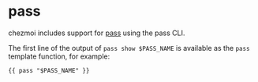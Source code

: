 # pass

chezmoi includes support for [pass](https://www.passwordstore.org/) using the
pass CLI.

The first line of the output of `pass show $PASS_NAME` is available as the
`pass` template function, for example:

```text
{{ pass "$PASS_NAME" }}
```

